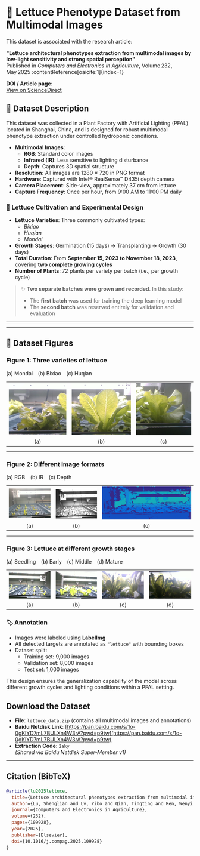 # 🥬 Lettuce Phenotype Dataset from Multimodal Images

This dataset is associated with the research article:

**"Lettuce architectural phenotypes extraction from multimodal images by low‑light sensitivity and strong spatial perception"**  
Published in *Computers and Electronics in Agriculture*, Volume 232, May 2025 :contentReference[oaicite:1]{index=1}

**DOI / Article page:**  
[View on ScienceDirect](https://www.sciencedirect.com/science/article/pii/S0168169925000341?ref=pdf_download&fr=RR-2&rr=977331744e85099d)

## 📁 Dataset Description

This dataset was collected in a Plant Factory with Artificial Lighting (PFAL) located in Shanghai, China, and is designed for robust multimodal phenotype extraction under controlled hydroponic conditions.

- **Multimodal Images**:
  - **RGB**: Standard color images
  - **Infrared (IR)**: Less sensitive to lighting disturbance
  - **Depth**: Captures 3D spatial structure
- **Resolution**: All images are 1280 × 720 in PNG format
- **Hardware**: Captured with Intel® RealSense™ D435i depth camera
- **Camera Placement**: Side-view, approximately 37 cm from lettuce
- **Capture Frequency**: Once per hour, from 9:00 AM to 11:00 PM daily

### 🌱 Lettuce Cultivation and Experimental Design

- **Lettuce Varieties**: Three commonly cultivated types:
  - *Bixiao*
  - *Huqian*
  - *Mondai*
- **Growth Stages**: Germination (15 days) → Transplanting → Growth (30 days)
- **Total Duration**: From **September 15, 2023 to November 18, 2023**, covering **two complete growing cycles**
- **Number of Plants**: 72 plants per variety per batch (i.e., per growth cycle)

> ✨ **Two separate batches were grown and recorded**. In this study:
> - The **first batch** was used for training the deep learning model  
> - The **second batch** was reserved entirely for validation and evaluation

---

---

## 📸 Dataset Figures

### **Figure 1**: Three varieties of lettuce  
(a) Mondai (b) Bixiao (c) Huqian

<table>
  <tr>
    <td><img src="images/Mondai.png" width="100%"></td>
    <td><img src="images/Bixiao.png" width="100%"></td>
    <td><img src="images/Huqian.png" width="100%"></td>
  </tr>
  <tr>
    <td align="center">(a)</td>
    <td align="center">(b)</td>
    <td align="center">(c)</td>
  </tr>
</table>

---

### **Figure 2**: Different image formats  
(a) RGB (b) IR (c) Depth

<table>
  <tr>
    <td><img src="images/RGB.png" width="100%"></td>
    <td><img src="images/IR.png" width="100%"></td>
    <td><img src="images/Depth.png" width="100%"></td>
  </tr>
  <tr>
    <td align="center">(a)</td>
    <td align="center">(b)</td>
    <td align="center">(c)</td>
  </tr>
</table>

---

### **Figure 3**: Lettuce at different growth stages  
(a) Seedling (b) Early (c) Middle (d) Mature

<table>
  <tr>
    <td><img src="images/Seedling stage.png" width="100%"></td>
    <td><img src="images/Early growth stage.png" width="100%"></td>
    <td><img src="images/Middle growth stage.png" width="100%"></td>
    <td><img src="images/Mature stage.png" width="100%"></td>
  </tr>
  <tr>
    <td align="center">(a)</td>
    <td align="center">(b)</td>
    <td align="center">(c)</td>
    <td align="center">(d)</td>
  </tr>
</table>




### 🏷️ Annotation

- Images were labeled using **LabelImg**
- All detected targets are annotated as `"lettuce"` with bounding boxes
- Dataset split:
  - Training set: 9,000 images
  - Validation set: 8,000 images
  - Test set: 1,000 images

This design ensures the generalization capability of the model across different growth cycles and lighting conditions within a PFAL setting.


##  Download the Dataset

- **File**: `lettuce_data.zip` (contains all multimodal images and annotations)
- **Baidu Netdisk Link**: [https://pan.baidu.com/s/1o-0gKlYD7mL7BULXn4W3rA?pwd=p9tw](https://pan.baidu.com/s/1o-0gKlYD7mL7BULXn4W3rA?pwd=p9tw) 
- **Extraction Code**: `2aky`  
  *(Shared via Baidu Netdisk Super‑Member v1)*

---

##  Citation (BibTeX)

```bibtex
@article{lu2025lettuce,
  title={Lettuce architectural phenotypes extraction from multimodal images by low‑light sensitivity and strong spatial perception},
  author={Lu, Shenglian and Lv, Yibo and Qian, Tingting and Ren, Wenyi and Li, Xiaoming and Li, Yiyang and Li, Guo},
  journal={Computers and Electronics in Agriculture},
  volume={232},
  pages={109928},
  year={2025},
  publisher={Elsevier},
  doi={10.1016/j.compag.2025.109928}
}
